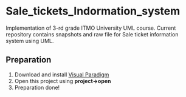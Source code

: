# Sale_tickets_Indormation_system
Implementation of 3-rd grade ITMO University UML course.
Current repository contains snapshots and raw file for Sale ticket information system using UML.

## Preparation
1. Download and install [Visual Paradigm](https://www.visual-paradigm.com/download/community.jsp)
2. Open this project using **project→open**
3. Preparation done!
